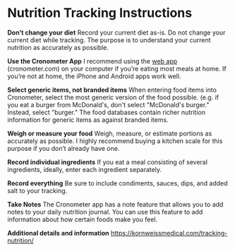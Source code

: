 # Nutrition Tracking Instructions

**Don’t change your diet**
Record your current diet as-is. Do not change your current diet while tracking. The purpose is to understand your current nutrition as accurately as possible.

**Use the Cronometer App**
I recommend using the [web app](https://cronometer.com/) (cronometer.com) on your computer if you’re eating most meals at home. If you’re not at home, the iPhone and Android apps work well.

**Select generic items, not branded items**
When entering food items into Cronometer, select the most generic version of the food possible. (e.g. if you eat a burger from McDonald's, don't select "McDonald's burger." Instead, select "burger." The food databases contain richer nutrition information for generic items as against branded items.

**Weigh or measure your food**
Weigh, measure, or estimate portions as accurately as possible. I highly recommend buying a kitchen scale for this purpose if you don’t already have one.

**Record individual ingredients**
If you eat a meal consisting of several ingredients, ideally, enter each ingredient separately.

**Record everything**
Be sure to include condiments, sauces, dips, and added salt to your tracking.

**Take Notes**
The Cronometer app has a note feature that allows you to add notes to your daily nutrition journal. You can use this feature to add information about how certain foods make you feel.

**Additional details and information**
https://kornweissmedical.com/tracking-nutrition/